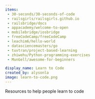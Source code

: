 ```yaml
---
items:
 - 30-seconds/30-seconds-of-code
 - railsgirls/railsgirls.github.io
 - railsbridge/docs
 - appacademy/welcome-to-open
 - mobilebridge/iosbridge
 - freeCodeCamp/freeCodeCamp
 - leachim6/hello-world
 - datasciencemasters/go
 - tuvtran/project-based-learning
 - zhiwehu/Python-programming-exercises
 - MunGell/awesome-for-beginners

display_name: Learn to Code
created_by: alysonla
image: learn-to-code.png
---
```

Resources to help people learn to code
